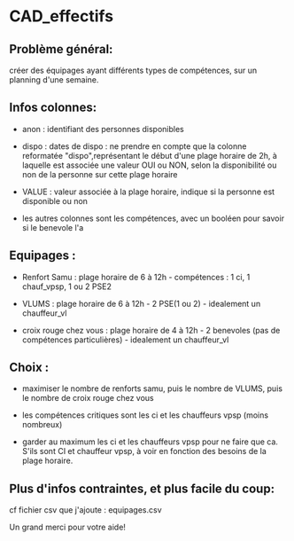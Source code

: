 # CAD_effectifs


## Problème général: 

créer des équipages ayant différents types de compétences, sur un planning d'une semaine.

## Infos colonnes:
- anon : identifiant des personnes disponibles

- dispo : dates de dispo : ne prendre en compte que la colonne reformatée "dispo",représentant le début d'une plage horaire de 2h, à laquelle est associée une valeur OUI ou NON, selon la disponibilité ou non de la personne sur cette plage horaire

- VALUE : valeur associée à la plage horaire, indique si la personne est disponible ou non

- les autres colonnes sont les compétences, avec un booléen pour savoir si le benevole l'a


## Equipages :
- Renfort Samu : plage horaire de 6 à 12h - compétences :  1 ci, 1 chauf_vpsp, 1 ou 2 PSE2

- VLUMS : plage horaire de 6 à 12h - 2 PSE(1 ou 2) - idealement un chauffeur_vl

- croix rouge chez vous : plage horaire de 4 à 12h - 2 benevoles (pas de compétences particulières) - idealement un chauffeur_vl 

## Choix : 
- maximiser le nombre de renforts samu, puis le nombre de VLUMS, puis le nombre de croix rouge chez vous

- les compétences critiques sont les ci et les chauffeurs vpsp (moins nombreux)

- garder au maximum les ci et les chauffeurs vpsp pour ne faire que ca. S'ils sont CI et chauffeur vpsp, à voir en fonction des besoins de la plage horaire.


## Plus d'infos contraintes, et plus facile du coup:
cf fichier csv que j'ajoute : equipages.csv



Un grand merci pour votre aide!
